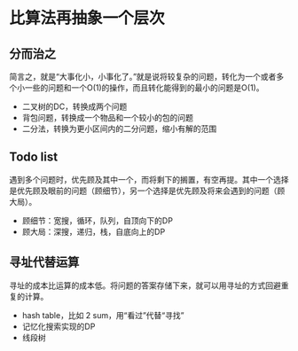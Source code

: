 # 比算法再抽象一个层次

## 分而治之
简言之，就是“大事化小，小事化了。”就是说将较复杂的问题，转化为一个或者多个小一些的问题和一个O(1)的操作，而且转化能得到的最小的问题是O(1)。
- 二叉树的DC，转换成两个问题
- 背包问题，转换成一个物品和一个较小的包的问题
- 二分法，转换为更小区间内的二分问题，缩小有解的范围

## Todo list
遇到多个问题时，优先顾及其中一个，而将剩下的搁置，有空再提。其中一个选择是优先顾及眼前的问题（顾细节），另一个选择是优先顾及将来会遇到的问题（顾大局）。
- 顾细节：宽搜，循环，队列，自顶向下的DP
- 顾大局：深搜，递归，栈，自底向上的DP

## 寻址代替运算
寻址的成本比运算的成本低。将问题的答案存储下来，就可以用寻址的方式回避重复的计算。
- hash table，比如 2 sum，用“看过”代替“寻找”
- 记忆化搜索实现的DP
- 线段树
